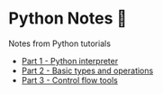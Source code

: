 # Python Notes 🐍

Notes from Python tutorials

* [Part 1 - Python interpreter](https://github.com/alysanne/python_notes/blob/master/python-notes-1.md)
* [Part 2 - Basic types and operations](https://github.com/alysanne/python_notes/blob/master/python-notes-2.md)
* [Part 3 - Control flow tools](https://github.com/alysanne/python_notes/blob/master/python-notes-3.md)
